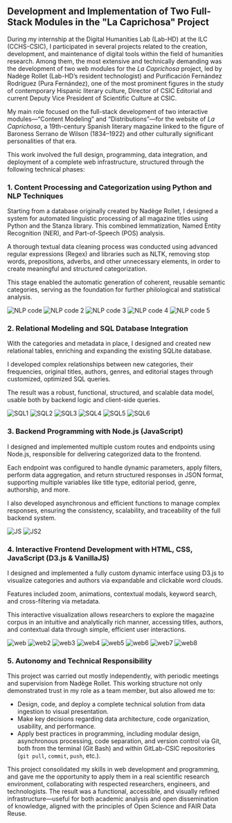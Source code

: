 ## Development and Implementation of Two Full-Stack Modules in the "La Caprichosa" Project

During my internship at the Digital Humanities Lab (Lab-HD) at the ILC (CCHS-CSIC), I participated in several projects related to the creation, development, and maintenance of digital tools within the field of humanities research. Among them, the most extensive and technically demanding was the development of two web modules for the *La Caprichosa* project, led by Nadège Rollet (Lab-HD’s resident technologist) and Purificación Fernández Rodríguez (Pura Fernández), one of the most prominent figures in the study of contemporary Hispanic literary culture, Director of CSIC Editorial and current Deputy Vice President of Scientific Culture at CSIC.

My main role focused on the full-stack development of two interactive modules—“Content Modeling” and “Distributions”—for the website of *La Caprichosa*, a 19th-century Spanish literary magazine linked to the figure of Baroness Serrano de Wilson (1834–1922) and other culturally significant personalities of that era.

This work involved the full design, programming, data integration, and deployment of a complete web infrastructure, structured through the following technical phases:

### 1. Content Processing and Categorization using Python and NLP Techniques

Starting from a database originally created by Nadège Rollet, I designed a system for automated linguistic processing of all magazine titles using Python and the Stanza library. This combined lemmatization, Named Entity Recognition (NER), and Part-of-Speech (POS) analysis.

A thorough textual data cleaning process was conducted using advanced regular expressions (Regex) and libraries such as NLTK, removing stop words, prepositions, adverbs, and other unnecessary elements, in order to create meaningful and structured categorization.

This stage enabled the automatic generation of coherent, reusable semantic categories, serving as the foundation for further philological and statistical analysis.

![NLP code](screenshots/11.png)
![NLP code 2](screenshots/12.png)
![NLP code 3](screenshots/13.png)
![NLP code 4](screenshots/14.png)
![NLP code 5](screenshots/15.png)

### 2. Relational Modeling and SQL Database Integration

With the categories and metadata in place, I designed and created new relational tables, enriching and expanding the existing SQLite database.

I developed complex relationships between new categories, their frequencies, original titles, authors, genres, and editorial stages through customized, optimized SQL queries.

The result was a robust, functional, structured, and scalable data model, usable both by backend logic and client-side queries.

![SQL1](screenshots/16.png)
![SQL2](screenshots/19.png)
![SQL3](screenshots/20.png)
![SQL4](screenshots/21.png)
![SQL5](screenshots/22.png)
![SQL6](screenshots/23.png)

### 3. Backend Programming with Node.js (JavaScript)

I designed and implemented multiple custom routes and endpoints using Node.js, responsible for delivering categorized data to the frontend.

Each endpoint was configured to handle dynamic parameters, apply filters, perform data aggregation, and return structured responses in JSON format, supporting multiple variables like title type, editorial period, genre, authorship, and more.

I also developed asynchronous and efficient functions to manage complex responses, ensuring the consistency, scalability, and traceability of the full backend system.

![JS](screenshots/0001.png)
![JS2](screenshots/0002.png)

### 4. Interactive Frontend Development with HTML, CSS, JavaScript (D3.js & VanillaJS)

I designed and implemented a fully custom dynamic interface using D3.js to visualize categories and authors via expandable and clickable word clouds.

Features included zoom, animations, contextual modals, keyword search, and cross-filtering via metadata.

This interactive visualization allows researchers to explore the magazine corpus in an intuitive and analytically rich manner, accessing titles, authors, and contextual data through simple, efficient user interactions.


![web](screenshots/0003.png)
![web2](screenshots/0004.png)
![web3](screenshots/0005.png)
![web4](screenshots/0006.png)
![web5](screenshots/0007.png)
![web6](screenshots/0008.png)
![web7](screenshots/0009.png)
![web8](screenshots/00010.png)

### 5. Autonomy and Technical Responsibility

This project was carried out mostly independently, with periodic meetings and supervision from Nadège Rollet. This working structure not only demonstrated trust in my role as a team member, but also allowed me to:

- Design, code, and deploy a complete technical solution from data ingestion to visual presentation.
- Make key decisions regarding data architecture, code organization, usability, and performance.
- Apply best practices in programming, including modular design, asynchronous processing, code separation, and version control via Git, both from the terminal (Git Bash) and within GitLab-CSIC repositories (`git pull`, `commit`, `push`, etc.).

This project consolidated my skills in web development and programming, and gave me the opportunity to apply them in a real scientific research environment, collaborating with respected researchers, engineers, and technologists. The result was a functional, accessible, and visually refined infrastructure—useful for both academic analysis and open dissemination of knowledge, aligned with the principles of Open Science and FAIR Data Reuse.

